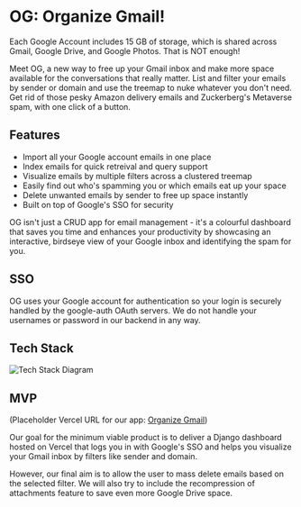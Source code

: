# OG: Organize Gmail!
Each Google Account includes 15 GB of storage, which is shared across Gmail, Google Drive, and Google Photos. That is NOT enough!

Meet OG, a new way to free up your Gmail inbox and make more space available for the conversations that really matter. List and filter your emails by sender or domain and use the treemap to nuke whatever you don't need. Get rid of those pesky Amazon delivery emails and Zuckerberg's Metaverse spam, with one click of a button.

## Features
- Import all your Google account emails in one place
- Index emails for quick retreival and query support
- Visualize emails by multiple filters across a clustered treemap
- Easily find out who's spamming you or which emails eat up your space
- Delete unwanted emails by sender to free up space instantly
- Built on top of Google's SSO for security

OG isn't just a CRUD app for email management - it's a colourful dashboard that saves you time and enhances your productivity by showcasing an interactive, birdseye view of your Google inbox and identifying the spam for you.

## SSO
OG uses your Google account for authentication so your login is securely handled by the google-auth OAuth servers. We do not handle your usernames or password in our backend in any way.

## Tech Stack
![Tech Stack Diagram](https://user-images.githubusercontent.com/50745306/200488463-3ed893ee-77de-4844-99b1-c16784094fad.jpg)

## MVP
(Placeholder Vercel URL for our app: [Organize Gmail](http://organize-gmail.vercel.app/))

Our goal for the minimum viable product is to deliver a Django dashboard hosted on Vercel that logs you in with Google's SSO and helps you visualize your Gmail inbox by filters like sender and domain.

However, our final aim is to allow the user to mass delete emails based on the selected filter. We will also try to include the recompression of attachments feature to save even more Google Drive space.
